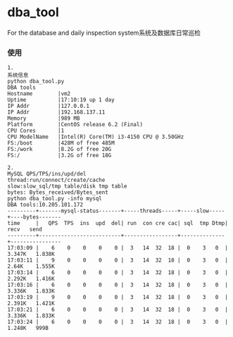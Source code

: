 # dba_tool
For the database and daily inspection system系统及数据库日常巡检

### 使用
    1.
    系统信息
	python dba_tool.py
	DBA tools
	Hostname        |vm2
	Uptime          |17:10:19 up 1 day
	IP Addr         |127.0.0.1
	IP Addr         |192.168.137.11
	Memory          |989 MB
	Platform        |CentOS release 6.2 (Final)
	CPU Cores       |1
	CPU ModelName   |Intel(R) Core(TM) i3-4150 CPU @ 3.50GHz
	FS:/boot        |428M of free 485M
	FS:/work        |8.2G of free 20G
	FS:/            |3.2G of free 18G

	2.
	MySQL QPS/TPS/ins/upd/del
	thread:run/connect/create/cache
	slow:slow_sql/tmp table/disk tmp table
	bytes: Bytes_received/Bytes_sent
	python dba_tool.py -info mysql
	DBA tools:10.205.101.172
	---------+-------mysql-status-------+-----threads-----+-----slow-----+----bytes-------
	time     |   QPS  TPS  ins  upd  del| run  con cre cac| sql  tmp Dtmp|   recv   send
	---------+--------------------------+-----------------+--------------+----------------
	17:03:09 |    6    0    0    0    0 |  3   14  32  18 |  0    3   0  |  3.347K   1.838K
	17:03:11 |    9    0    0    0    0 |  3   14  32  18 |  0    3   0  |  2.64K    1.555K
	17:03:14 |    6    0    0    0    0 |  3   14  32  18 |  0    3   0  |  2.292K   1.416K
	17:03:16 |    6    0    0    0    0 |  3   14  32  18 |  0    3   0  |  3.336K   1.833K
	17:03:19 |    9    0    0    0    0 |  3   14  32  18 |  0    3   0  |  2.391K   1.421K
	17:03:21 |    6    0    0    0    0 |  3   14  32  18 |  0    3   0  |  3.336K   1.833K
	17:03:24 |    6    0    0    0    0 |  3   14  32  18 |  0    3   0  |  1.248K   999B


